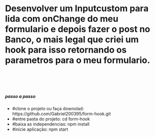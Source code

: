 <html>
<body>
    <h1>Desenvolver um Inputcustom para lida com onChange do meu formulario e depois fazer o post no Banco,
     o mais legal que criei um hook para isso retornando os parametros para o meu formulario.   
    <h1>  
    <br />
        <h5>passo a passo</h5>
      <ul>
         <li>#clone o projeto ou faça downolad: https://github.com/Gabriel200395/form-hook.git </li>
         <li>#entre pasta do projeto: cd form-hook </li>
         <li>#baixa as independencias: npm install</li>
         <li>#inicie aplicação: npm start</li>
      <ul>
</body>  
</html>
